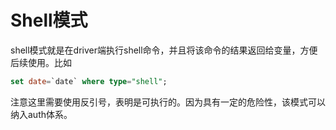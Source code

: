 # Shell模式

shell模式就是在driver端执行shell命令，并且将该命令的结果返回给变量，方便后续使用。比如

```sql
set date=`date` where type="shell";
```

注意这里需要使用反引号，表明是可执行的。因为具有一定的危险性，该模式可以纳入auth体系。